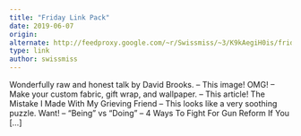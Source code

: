 ```yaml
---
title: "Friday Link Pack"
date: 2019-06-07
origin: 
alternate: http://feedproxy.google.com/~r/Swissmiss/~3/K9kAegiH0is/friday-link-pack-326.html
type: link
author: swissmiss
---
```


Wonderfully raw and honest talk by David Brooks. – This image! OMG! – Make your custom fabric, gift wrap, and wallpaper. – This article! The Mistake I Made With My Grieving Friend – This looks like a very soothing puzzle. Want! – “Being” vs “Doing” – 4 Ways To Fight For Gun Reform If You […]

